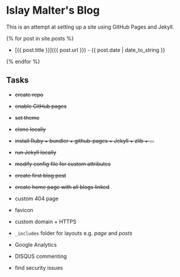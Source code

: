 # Islay Malter's Blog

This is an attempt at setting up a site using GitHub Pages and Jekyll.

{% for post in site.posts %}

- [{{ post.title }}]({{ post.url }}) - {{ post.date | date_to_string }}

{% endfor %}

## Tasks

- ~~create repo~~
- ~~enable GitHub pages~~
- ~~set theme~~
- ~~clone locally~~
- ~~install Ruby + bundler + github-pages + Jekyll + zlib + ...~~
- ~~run Jekyll locally~~
- ~~modify config file for custom attributes~~
- ~~create first blog post~~
- ~~create home page with all blogs linked~~

- custom 404 page
- favicon
- custom domain + HTTPS
- `_includes` folder for layouts e.g. _page_ and _posts_
- Google Analytics
- DISQUS commenting
- find security issues